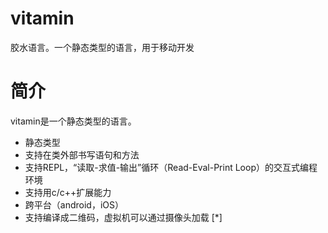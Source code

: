 vitamin
=======

胶水语言。一个静态类型的语言，用于移动开发


# 简介

vitamin是一个静态类型的语言。

- 静态类型
- 支持在类外部书写语句和方法
- 支持REPL，“读取-求值-输出”循环（Read-Eval-Print Loop）的交互式编程环境
- 支持用c/c++扩展能力
- 跨平台（android，iOS）
- 支持编译成二维码，虚拟机可以通过摄像头加载 [*]

